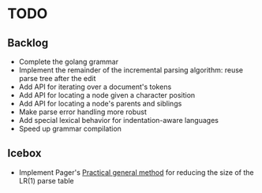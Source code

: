 TODO
====

Backlog
-------

* Complete the golang grammar
* Implement the remainder of the incremental parsing algorithm: reuse parse tree after the edit
* Add API for iterating over a document's tokens
* Add API for locating a node given a character position
* Add API for locating a node's parents and siblings
* Make parse error handling more robust
* Add special lexical behavior for indentation-aware languages
* Speed up grammar compilation

Icebox
------

* Implement Pager's [Practical general method](http://link.springer.com/article/10.1007%2FBF00290336)
  for reducing the size of the LR(1) parse table
